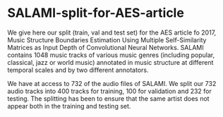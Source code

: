 # SALAMI-split-for-AES-article

We give here our split (train, val and test set) for the AES article fo 2017, Music Structure Boundaries Estimation Using Multiple Self-Similarity Matrices as Input Depth of Convolutional Neural Networks.
SALAMI contains 1048 music tracks of various music genres (including popular, classical, jazz or world music) annotated in music structure at different temporal scales and by two different annotators.

We have at access to 732 of the audio files of SALAMI.
We split our 732 audio tracks into 400 tracks for training, 100 for validation and 232 for testing. 
The splitting has been to ensure that the same artist does not appear both in the training and testing set.



